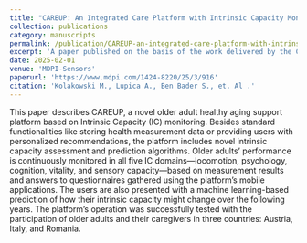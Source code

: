 ```yaml
---
title: "CAREUP: An Integrated Care Platform with Intrinsic Capacity Monitoring and Prediction Capabilities"
collection: publications
category: manuscripts
permalink: /publication/CAREUP-an-integrated-care-platform-with-intrinsic-capacity-monitoring-and-prediction-apabilities
excerpt: 'A paper published on the basis of the work delivered by the Consortium of partners for the CAREUP project.' #This paper is about fixing template issue #693.'
date: 2025-02-01
venue: 'MDPI-Sensors'
paperurl: 'https://www.mdpi.com/1424-8220/25/3/916'
citation: 'Kolakowski M., Lupica A., Ben Bader S., et. Al .'
---
```


This paper describes CAREUP, a novel older adult healthy aging support platform based on Intrinsic Capacity (IC) monitoring. Besides standard functionalities like storing health measurement data or providing users with personalized recommendations, the platform includes novel intrinsic capacity assessment and prediction algorithms. Older adults’ performance is continuously monitored in all five IC domains—locomotion, psychology, cognition, vitality, and sensory capacity—based on measurement results and answers to questionnaires gathered using the platform’s mobile applications. The users are also presented with a machine learning-based prediction of how their intrinsic capacity might change over the following years. The platform’s operation was successfully tested with the participation of older adults and their caregivers in three countries: Austria, Italy, and Romania.
